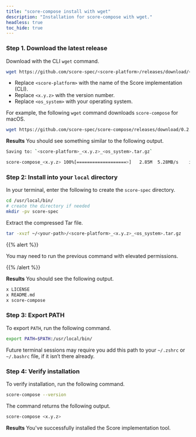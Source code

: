 ```yaml
---
title: "score-compose install with wget"
description: "Installation for score-compose with wget."
headless: true
toc_hide: true
---
```


### Step 1. Download the latest release

Download with the CLI `wget` command.

```bash
wget https://github.com/score-spec/<score-platform>/releases/download/<x.y.z>/<score-platform>_<x.y.z>_<os_system>.tar.gz
```

- Replace `<score-platform>` with the name of the Score implementation (CLI).
- Replace `<x.y.z>` with the version number.
- Replace `<os_system>` with your operating system.

For example, the following `wget` command downloads `score-compose` for macOS.

```bash
wget https://github.com/score-spec/score-compose/releases/download/0.2.0/score-compose_0.2.0_darwin_arm64.tar.gz
```

**Results** You should see something similar to the following output.

```bash
Saving to: `<score-platform>_<x.y.z>_<os_system>.tar.gz`

score-compose_<x.y.z> 100%[===================>]   2.85M  5.28MB/s    in 0.5s
```

### Step 2: Install into your `local` directory

In your terminal, enter the following to create the `score-spec` directory.

```bash
cd /usr/local/bin/
# create the directory if needed
mkdir -pv score-spec
```

Extract the compressed Tar file.

```bash
tar -xvzf ~/<your-path>/<score-platform>_<x.y.z>_<os_system>.tar.gz
```

{{% alert %}}

You may need to run the previous command with elevated permissions.

{{% /alert %}}

**Results** You should see the following output.

```bash
x LICENSE
x README.md
x score-compose
```

### Step 3: Export PATH

To export `PATH`, run the following command.

```bash
export PATH=$PATH:/usr/local/bin/
```

Future terminal sessions may require you add this path to your `~/.zshrc` or `~/.bashrc` file, if it isn’t there already.

### Step 4: Verify installation

To verify installation, run the following command.

```bash
score-compose --version
```

The command returns the following output.

```bash
score-compose <x.y.z>
```

**Results** You've successfully installed the Score implementation tool.
